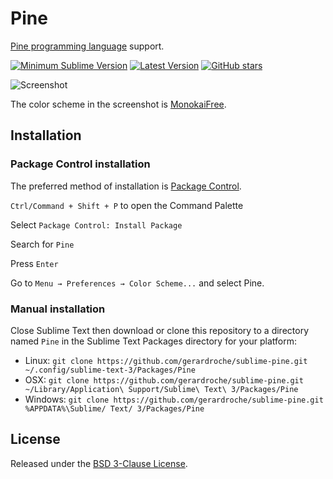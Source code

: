 # Pine

[Pine programming language](https://www.tradingview.com/scripts) support.

[![Minimum Sublime Version](https://img.shields.io/badge/sublime-%3E%3D%203.0-brightgreen.svg?style=flat-square)](https://sublimetext.com) [![Latest Version](https://img.shields.io/github/tag/gerardroche/sublime-pine.svg?style=flat-square&label=version)](https://github.com/gerardroche/sublime-pine/tags) [![GitHub stars](https://img.shields.io/github/stars/gerardroche/sublime-pine.svg?style=flat-square)](https://github.com/gerardroche/sublime-pine/stargazers)

![Screenshot](screenshot.png)

The color scheme in the screenshot is [MonokaiFree](https://github.com/gerardroche/sublime-monokai-free).

## Installation

### Package Control installation

The preferred method of installation is [Package Control](https://packagecontrol.io/packages/Pine).

`Ctrl/Command + Shift + P` to open the Command Palette

Select `Package Control: Install Package`

Search for `Pine`

Press `Enter`

Go to `Menu → Preferences → Color Scheme...` and select Pine.

### Manual installation

Close Sublime Text then download or clone this repository to a directory named `Pine` in the Sublime Text Packages directory for your platform:

* Linux: `git clone https://github.com/gerardroche/sublime-pine.git ~/.config/sublime-text-3/Packages/Pine`
* OSX: `git clone https://github.com/gerardroche/sublime-pine.git ~/Library/Application\ Support/Sublime\ Text\ 3/Packages/Pine`
* Windows: `git clone https://github.com/gerardroche/sublime-pine.git %APPDATA%\Sublime/ Text/ 3/Packages/Pine`

## License

Released under the [BSD 3-Clause License](LICENSE).
